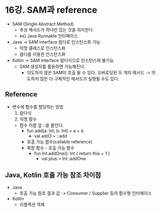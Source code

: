 # 16강. SAM과 reference
- SAM (Single Abstract Method)
  - 추상 메서드가 하나만 있는 것을 의미한다.
  - ex) Java Runnable 인터페이스
- Java -> SAM interface 람다로 인스턴스화 가능
  - 익명 클래스로 인스턴스화
  - 람다를 이용한 인스턴스화
- Kotlin -> SAM interface 람다식으로 인스턴스화 불가능
  - SAM 생성자를 활용하면 가능해진다.
    - 의도하지 않은 SAM이 호출 될 수 있다. 오버로딩된 두 개의 메서드 -> 의도하지 않은 더 구체적인 메서드가 실행될 수도 있다.

## Reference
- 변수에 함수를 할당하는 방법
  1. 람다식
  2. 익명 함수
  - 함수 이름 앞 ::을 붙인다.
    - fun add(a: Int, b: Int) = a + b
      - val add3 = ::add
    - 호출 가능 함수(callable reference)
    - 확장 함수 - 호출 가능 함수
      - fun Int.addOne(): Int { return this + 1 }
        - val plus = Int::addOne
## Java, Kotlin 호출 가능 참조 차이점
- Java
  - 호출 가능 참조 결과 값 -> Consumer / Supplier 등의 함수형 인터페이스
- Kotlin
  - 리플렉션 객체